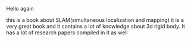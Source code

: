 Hello again

this is a book about SLAM(simultaneous localization and mapping) it is a very great book and it contains a lot of knowledge about 3d rigid body.
It has a lot of research papers compiled in it as well
